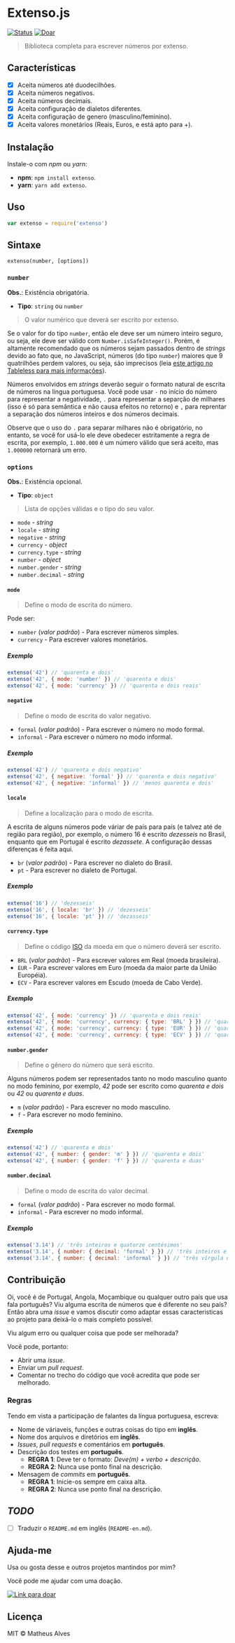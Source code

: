 ﻿# Extenso.js

<!-- Todos os badges. -->
[![Status](https://travis-ci.org/theuves/extenso.js.svg?branch=master)](https://travis-ci.org/theuves/extenso.js)
[![Doar](https://img.shields.io/badge/paypal-doar-179bd7.svg?logo=paypal&style=flat&logoColor=blue)](https://www.paypal.com/cgi-bin/webscr?cmd=_s-xclick&hosted_button_id=3WZ447WCJ54XG&source=url)

> Biblioteca completa para escrever números por extenso.

## Características

- [x] Aceita números até duodecilhões.
- [x] Aceita números negativos.
- [x] Aceita números decimais.
- [x] Aceita configuração de dialetos diferentes.
- [x] Aceita configuração de genero (masculino/feminino).
- [x] Aceita valores monetários (Reais, Euros, e está apto para +).

## Instalação

Instale-o com *npm* ou *yarn*:

- **npm**: `npm install extenso`.
- **yarn**: `yarn add extenso`.

## Uso

```js
var extenso = require('extenso')
```

## Sintaxe

```
extenso(number, [options])
```

### `number`

**Obs.**: Existência obrigatória.

- **Tipo**: `string` ou `number`

> O valor numérico que deverá ser escrito por extenso.

Se o valor for do tipo `number`, então ele deve ser um número inteiro seguro,
ou seja, ele deve ser válido com `Number.isSafeInteger()`. Porém, é altamente
recomendado que os números sejam passados dentro de *strings* devido ao fato
que, no JavaScript, números (do tipo `number`) maiores que 9 quatrilhões
perdem valores, ou seja, são imprecisos (leia [este artigo no Tableless para
mais informações](https://bit.ly/2BLo6aP)).

Números envolvidos em *strings* deverão seguir o formato natural de escrita
de números na língua portuguesa. Você pode usar `-` no início do número para
representar a negatividade, `.` para representar a separção de milhares (isso
é só para semântica e não causa efeitos no retorno) e `,` para reprentar a
separação dos números inteiros e dos números decimais.

Observe que o uso do `.` para separar milhares não é obrigatório, no entanto,
se você for usá-lo ele deve obedecer estritamente a regra de escrita, por
exemplo, `1.000.000` é um número válido que será aceito, mas `1.000000`
retornará um erro.

### `options`

**Obs.**: Existência opcional.

- **Tipo**: `object`

> Lista de opções válidas e o tipo do seu valor.

- `mode` - *string*
- `locale` - *string*
- `negative` - *string*
- `currency` - *object*
- `currency.type` - *string*
- `number` - *object*
- `number.gender` - *string*
- `number.decimal` - *string*

#### `mode`

> Define o modo de escrita do número.

Pode ser:

- `number` (*valor padrão*) - Para escrever números simples.
- `currency` - Para escrever valores monetários.

##### Exemplo

```js
extenso('42') // 'quarenta e dois'
extenso('42', { mode: 'number' }) // 'quarenta e dois'
extenso('42', { mode: 'currency' }) // 'quarenta e dois reais'
```

#### `negative`

> Define o modo de escrita do valor negativo.

- `formal` (*valor padrão*) - Para escrever o número no modo formal.
- `informal` - Para escrever o número no modo informal.

##### Exemplo

```js
extenso('42') // 'quarenta e dois negativo'
extenso('42', { negative: 'formal' }) // 'quarenta e dois negativo'
extenso('42', { negative: 'informal' }) // 'menos quarenta e dois'
```

#### `locale`

> Define a localização para o modo de escrita.

A escrita de alguns números pode váriar de país para país (e talvez até de
região para região), por exemplo, o número 16 é escrito *dezesseis* no Brasil,
enquanto que em Portugal é escrito *dezassete*. A configuração dessas
diferenças é feita aqui.

- `br` (*valor padrão*) - Para escrever no dialeto do Brasil.
- `pt` - Para escrever no dialeto de Portugal.

##### Exemplo

```js
extenso('16') // 'dezesseis'
extenso('16', { locale: 'br' }) // 'dezesseis'
extenso('16', { locale: 'pt' }) // 'dezasseis'
```

#### `currency.type`

> Define o código [ISO](https://bit.ly/2QeGHBm) da moeda em que o número deverá
ser escrito.

- `BRL` (*valor padrão*) - Para escrever valores em Real (moeda brasileira).
- `EUR` - Para escrever valores em Euro (moeda da maior parte da União Européia).
- `ECV` - Para escrever valores em Escudo (moeda de Cabo Verde).

##### Exemplo

```js
extenso('42', { mode: 'currency' }) // 'quarenta e dois reais'
extenso('42', { mode: 'currency', currency: { type: 'BRL' } }) // 'quarenta e dois reais'
extenso('42', { mode: 'currency', currency: { type: 'EUR' } }) // 'quarenta e dois euros'
extenso('42', { mode: 'currency', currency: { type: 'ECV' } }) // 'quarenta e dois escudos'
```

#### `number.gender`

> Define o gênero do número que será escrito.

Alguns números podem ser representados tanto no modo masculino quanto no modo
feminino, por exemplo, *42* pode ser escrito como *quarenta e dois* ou *42* ou
*quarenta e duas*.

- `m` (*valor padrão*) - Para escrever no modo masculino.
- `f` - Para escrever no modo feminino.

##### Exemplo

```js
extenso('42') // 'quarenta e dois'
extenso('42', { number: { gender: 'm' } }) // 'quarenta e dois'
extenso('42', { number: { gender: 'f' } }) // 'quarenta e duas'
```

#### `number.decimal`

> Define o modo de escrita do valor decimal.

- `formal` (*valor padrão*) - Para escrever no modo formal.
- `informal` - Para escrever no modo informal.

##### Exemplo

```js
extenso('3.14') // 'três inteiros e quatorze centésimos'
extenso('3.14', { number: { decimal: 'formal' } }) // 'três inteiros e quatorze centésimos'
extenso('3.14', { number: { decimal: 'informal' } }) // 'três vírgula quatorze'
```

## Contribuição

Oi, você é de Portugal, Angola, Moçambique ou qualquer outro país que usa fala
português? Viu alguma escrita de números que é diferente no seu país? Então
abra uma *issue* e vamos discutir como adaptar essas caracteristicas ao projeto
para deixá-lo o mais completo possível.

Viu algum erro ou qualquer coisa que pode ser melhorada?

Você pode, portanto:

- Abrir uma *issue*.
- Enviar um *pull request*.
- Comentar no trecho do código que você acredita que pode ser melhorado.

### Regras

Tendo em vista a participação de falantes da língua portuguesa, escreva:

- Nome de váriaveis, funções e outras coisas do tipo em **inglês**.
- Nome dos arquivos e diretórios em **inglês**.
- *Issues*, *pull requests* e comentários em **português**.
- Descrição dos testes em **português**.
  - **REGRA 1**: Deve ter o formato: *Deve(m) + verbo + descrição*.
  - **REGRA 2**: Nunca use ponto final na descrição.
- Mensagem de *commits* em **português**.
  - **REGRA 1**: Inicie-os sempre em caixa alta.
  - **REGRA 2**: Nunca use ponto final na descrição.

## *TODO*

- [ ] Traduzir o `README.md` em inglês (`README-en.md`).

## Ajuda-me

Usa ou gosta desse e outros projetos mantindos por mim?

Você pode me ajudar com uma doação.

[![Link para doar](https://www.paypalobjects.com/pt_BR/BR/i/btn/btn_donateCC_LG.gif)](https://www.paypal.com/cgi-bin/webscr?cmd=_s-xclick&hosted_button_id=3WZ447WCJ54XG&source=url)

## Licença

MIT &copy; Matheus Alves
